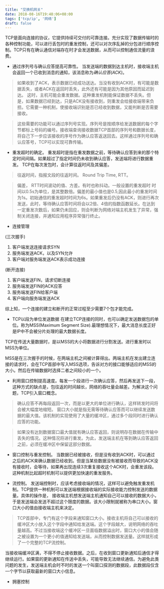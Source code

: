 ```yaml
---
title: "交换机网关"
date: 2018-08-16T19:48:06+08:00
tags: ['tcp/ip', '网络']
draft: false
---
```

TCP是面向连接的协议，它提供持续可交付的可靠连接。充分实现了数据传输时的各种控制功能，可以进行丢包时的重发控制，还可以对次序乱掉的分包进行顺序控制。TCP只有在确认通信对端存在时才会发送数据，从而可以控制通信流量的浪费。

- 通过序列号与确认应答提高可靠性。 当发送端的数据到达主机时，接收端主机会返回一个已收到消息的通知，该消息称为*确认应答(ACK)*。
> 如果收到了ACK，表示数据已经成功送达。当没有收到ACK时，有可能是数据丢失，或者ACK在返回时丢失，此外还有可能是因为其他原因而延迟到达。 这时，主机可能会重发数据。这种重发机制能保证数据不丢失。但是，如果数据已经到达，只是ACK没有接收到，则重发会给接收端带来负担。它需要一种机制，使接收端识别是否已经收到数据，又能判断是否需要接收。

>这些需要的功能可以通过序列号实现。序列号是按顺序给发送数据的每个字节都标上号码的编号。接收端查询接收数据TCP首部的序列号和数据长度，将自己下一步应该接收的序号作为确认应答返送回去。这样通过序列号和确认应答号，TCP可以实现可靠传输。

- 重发超时的确定。 重发超时是指在重发数据之前，等待确认应答到来的那个特定时间间隔。如果超过了指定时间仍未收到确认应答，发送端将进行数据重发。 TCP在每次发包时，会计算往返时间及其偏差。
> 往返时间，指报文段的往返时间。 Round Trip Time, RTT。

> 偏差， RTT时间波动的值、方差。有时也称抖动。一般设置的重发超时 时间以0.5s为单位，是其整数倍。偏差的最小值也是0.5,因此最小的重发时间为1s。初始通信的重发超时时间为6s。如果重发后仍没有ACK，则进行再次发送，此时，等待确认应答时间将会以2倍、4倍的指数函数延长。在达到一定重发次数后，如果仍未回应，则会判断为网络对端主机发生了异常，强制关闭连接，并通知应用程序异常强行终止。

- 连接管理

(三次握手)
1. 客户端发送连接请求SYN
2. 服务端发送ACK，以及SYN允许
3. 客户端对服务端发送ACK表示成功连接

(断开连接)
1. 客户端发送FIN，请求切断连接
2. 服务端发送FIN的ACK应答
3. 服务端发送FIN给客户端
4. 客户端向服务端发送ACK

综上知，一个连接的建立和断开的正常过程至少需要7个包才能完成。

- TCP以段为单位发送数据
在建立TCP连接的同时，也可以确定发送数据包的单位。称为MSS(Maximum Segment Size).最理想情况下，最大消息长度正好是IP中不会被分片处理的最大数据长度。

TCP在传送大量数据时，是以MSS的大小将数据进行分割发送。进行重发时以MSS为单位。

MSS是在三次握手的时候，在两端主机之间被计算得出。两端主机在发出建立连接的请求时，会在TCP首部中写入MSS选项，告诉对方的接口能够适应的MSS的大小。然后在传输数据时选择二者之间较小的一个。

- 利用窗口控制提高速度。每发一个段进行一次确认应答，然后再发送下一段，这种方式的缺点是，包往返的时间越长，网络的吞吐量会越差。为解决这个问题，TCP引入窗口概念。
> 确认应答不再每段返回一次，而是以更大的单位进行确认，这样转发时间将会被大幅度地缩短。
>窗口大小就是指无需等待确认应答而可以继续发送数据的最大值。该机制的实现使用了大量的缓冲区，通过多个段同时进行确认应答的功能。

> 如果没有达到数据窗口最大值就有确认应答返回，则说明存在数据在传输中丢失的情况。这种情况将进行重发。为此，发送端主机在等到确认应答返回之前，必须在缓冲区中保留这部分数据。

- 窗口控制与重发控制。
当数据已经被接收，但是没有收到ACK时，可以通过之后的ACK来确认数据已经收到。但是当某些数据没有被接收而导致的ACK没有接收时，会等待，如果再出现连续3次重复接收这个ACK时，会重发该段。这种机制比起超时机制可以提供更加快速的重发服务。

- 流控制。 发送端控制时，应该考虑接收端的情况，这样可以避免触发重发机制。TCP提供一种机制可以发送端根据接收端的实际接收能力控制发送的数据量。具体的操作是， 接收端主机想发送端主机通知自己可以接收的数据大小，于是发送端会发送不超过这个限度的数据。该大小限制就被称为串口大小。窗口大小的值由接收端主机来决定。
>TCP首部中，专门有这个字段来通知窗口大小。接收主机将自己可以接收的缓冲区大小放入这个字段中通知给发送端。这个字段越大，说明网络的吞吐量越高。不过当接收端这个缓冲区一旦面临数据溢出时，窗口大小的值会随之被设置为一个更小的值通知给发送端，从而控制数据发送量。这样就形成了一个完整的TCP流控制。

当接收端缓冲区满，不得不停止接收数据。之后，在收到窗口更新通知后通信才得继续运行。如果窗的更新通知在传送中丢失，可能导致无法继续通信。为避免此类问题的发生，发送端主机会时不时的发送一个叫窗口探测的数据段，此数据段仅含一个字节以获取最新的窗口大小信息。


- 拥塞控制

